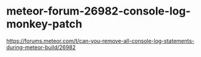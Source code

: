 # meteor-forum-26982-console-log-monkey-patch
https://forums.meteor.com/t/can-you-remove-all-console-log-statements-during-meteor-build/26982
